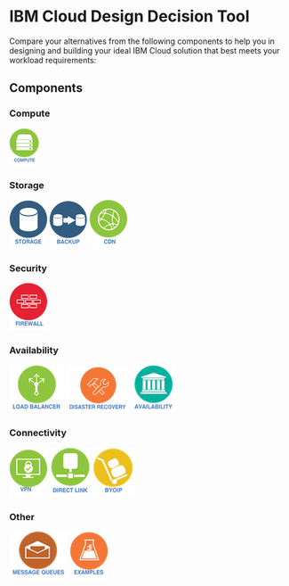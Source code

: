 # IBM Cloud Design Decision Tool

Compare your alternatives from the following components to help you in designing and building your ideal IBM Cloud solution that best meets your workload requirements:

## Components

### Compute
[![Compute](/images/compute_icon.png)](compute.md)

### Storage
[![Storage](/images/storage_icon.png)](storage.md) 
[![Backup](/images/backup_icon.png)](backup.md) 
[![CDN](/images/cdn_icon.png)](cdn.md)

### Security
[![Firewall](/images/firewall_icon.png)](firewall.md)

### Availability
[![Load Balancer](/images/load_balancer_icon.png)](load_balancer.md)
[![Disaster Recovery](/images/disaster_recovery_icon.png)](disaster_recovery.md) 
[![Availability](/images/availability_icon.png)](availability.md)

### Connectivity
[![VPN](/images/vpn_icon.png)](vpn.md)
[![Direct Link](/images/direct_link_icon.png)](direct_link.md)
[![BYOIP](/images/byoip_icon.png)](byoip.md)

### Other
[![Message Queues](/images/message_queues_icon.png)](message_queues.md)
[![Examples](/images/examples_icon.png)](examples.md)
